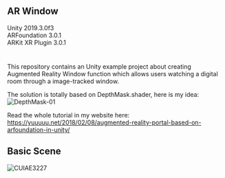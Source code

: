 ## AR Window
Unity 2019.3.0f3  
ARFoundation 3.0.1  
ARKit XR Plugin 3.0.1  
#

This repository contains an Unity example project about creating Augmented Reality Window function which allows users watching a digital room through a image-tracked window.

The solution is totally based on DepthMask.shader, here is my idea:
![DepthMask-01](https://user-images.githubusercontent.com/45578227/73463064-a3899380-43b7-11ea-8715-929a9b9a7102.png)

Read the whole tutorial in my website here: https://yuuuuu.net/2018/02/08/augmented-reality-portal-based-on-arfoundation-in-unity/

## Basic Scene
![CUIAE3227](https://user-images.githubusercontent.com/45578227/73475299-09cbe180-43cb-11ea-8e6c-1a830792e3e7.gif)
